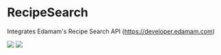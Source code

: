 # RecipeSearch
Integrates Edamam's Recipe Search API (https://developer.edamam.com)

<img src="https://img.shields.io/badge/ios-10-8800A7.svg"> <img src="https://img.shields.io/badge/language-swift%203.0-8800A7.svg">
